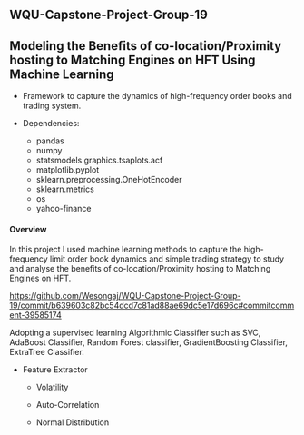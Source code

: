 ## WQU-Capstone-Project-Group-19
## Modeling the Benefits of co-location/Proximity hosting to Matching Engines on HFT Using Machine Learning 

* Framework to capture the dynamics of high-frequency order books and trading system.

* Dependencies:
  * pandas
  * numpy
  * statsmodels.graphics.tsaplots.acf
  * matplotlib.pyplot
  * sklearn.preprocessing.OneHotEncoder
  * sklearn.metrics
  * os
  * yahoo-finance
  


#### Overview

In this project I used machine learning methods to capture the high-frequency limit order book dynamics and simple trading strategy to study and analyse the benefits of co-location/Proximity hosting to Matching Engines on HFT.


https://github.com/Wesongaj/WQU-Capstone-Project-Group-19/commit/b639603c82bc54dcd7c81ad88ae69dc5e17d696c#commitcomment-39585174

Adopting a supervised learning Algorithmic Classifier such as SVC, AdaBoost Classifier, Random Forest classifier, GradientBoosting Classifier, ExtraTree Classifier.  
* Feature Extractor

  * Volatility
  
  * Auto-Correlation

  * Normal Distribution
  


 
